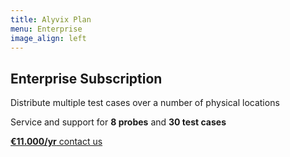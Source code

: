 ```yaml
---
title: Alyvix Plan
menu: Enterprise
image_align: left
---
```


## **Enterprise** Subscription

Distribute multiple test cases over a number of physical locations

Service and support for **8 probes** and **30 test cases**

[**€11.000/yr** contact us](mailto:info@alyvix.com?classes=btn,btn-success,btn-lg&target=_blank)
